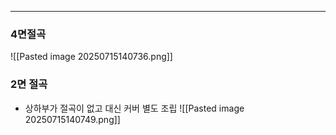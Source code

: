 
---


### 4면절곡

![[Pasted image 20250715140736.png]]

### 2면 절곡
- 상하부가 절곡이 없고 대신 커버 별도 조립
![[Pasted image 20250715140749.png]]